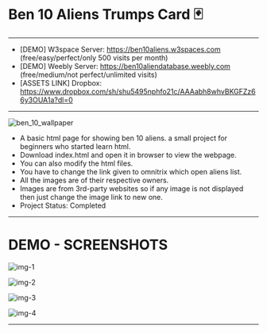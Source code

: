 # Ben 10 Aliens Trumps Card 🃏
______________________________________________

- [DEMO] W3space Server: https://ben10aliens.w3spaces.com (free/easy/perfect/only 500 visits per month)
- [DEMO] Weebly Server: https://ben10aliendatabase.weebly.com (free/medium/not perfect/unlimited visits)
- [ASSETS LINK] Dropbox: https://www.dropbox.com/sh/shu5495nphfo21c/AAAabh8whvBKGFZz66y3OUA1a?dl=0
______________________________________________

![ben_10_wallpaper](https://user-images.githubusercontent.com/63858190/152181517-8a0b8c7a-23f2-4ef1-9bba-dc0b405a6c2b.jpg)

- A basic html page for showing ben 10 aliens. a small project for beginners who started learn html.
- Download index.html and open it in browser to view the webpage.
- You can also modify the html files.
- You have to change the link given to omnitrix which open aliens list.
- All the images are of their respective owners.
- Images are from 3rd-party websites so if any image is not displayed then just change the image link to new one.
- Project Status: Completed
______________________________________________

# DEMO - SCREENSHOTS
![img-1](https://user-images.githubusercontent.com/63858190/152361254-3dc08fde-d086-4cd7-943b-b304be5a56fb.jpeg)

![img-2](https://user-images.githubusercontent.com/63858190/152361266-2f3a7075-8e51-4361-ab48-39f88e710ca2.jpeg)

![img-3](https://user-images.githubusercontent.com/63858190/152361267-7133d1b5-7cae-4ddb-a870-5cb1cc3c4925.jpeg)

![img-4](https://user-images.githubusercontent.com/63858190/152361269-3b673398-3b9e-49cd-8fb2-f65ea43af3f4.jpeg)

______________________________________________




